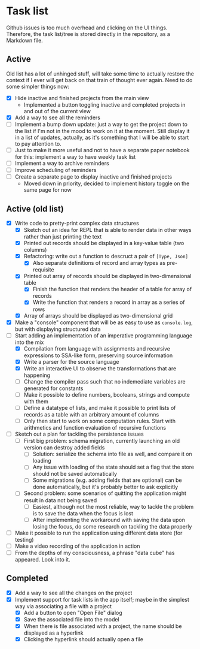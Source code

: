 # Task list

Github issues is too much overhead and clicking on the UI things. Therefore, the task list/tree is stored directly in the repository, as a Markdown file.

## Active

Old list has a lot of unhinged stuff, will take some time to actually restore the context if I ever will get back on that train of thought ever again. Need to do some simpler things now:

* [x] Hide inactive and finished projects from the main view
  * Implemented a button toggling inactive and completed projects in and out of the current view
* [x] Add a way to see all the reminders
* [ ] Implement a bump down update: just a way to get the project down to the list if I'm not in the mood to work on it at the moment. Still display it in a list of updates, actually, as it's something that I will be able to start to pay attention to.
* [ ] Just to make it more useful and not to have a separate paper notebook for this: implement a way to have weekly task list
* [ ] Implement a way to archive reminders
* [ ] Improve scheduling of reminders
* [ ] Create a separate page to display inactive and finished projects
  * Moved down in priority, decided to implement history toggle on the same page for now

## Active (old list)

* [x] Write code to pretty-print complex data structures
  * [x] Sketch out an idea for REPL that is able to render data in other ways rather than just printing the text
  * [x] Printed out records should be displayed in a key-value table (two columns)
  * [x] Refactoring: write out a function to descruct a pair of `[Type, Json]`
    * [x] Also separate definitions of record and array types as pre-requisite
  * [x] Printed out array of records should be displayed in two-dimensional table
    * [x] Finish the function that renders the header of a table for array of records
    * [x] Write the function that renders a record in array as a series of rows
  * [x] Array of arrays should be displayed as two-dimensional grid
* [x] Make a "console" component that will be as easy to use as `console.log`, but with displaying structured data
* [ ] Start adding an implementation of an imperative programming language into the mix
  * [x] Compilation from language with assignments and recursive expressions to SSA-like form, preserving source information
  * [x] Write a parser for the source language
  * [x] Write an interactive UI to observe the transformations that are happening
  * [ ] Change the compiler pass such that no indemediate variables are generated for constants
  * [ ] Make it possible to define numbers, booleans, strings and compute with them
  * [ ] Define a datatype of lists, and make it possible to print lists of records as a table with an arbitrary amount of columns
  * [ ] Only then start to work on some computation rules. Start with arithmetics and function evaluation of recursive functions
* [ ] Sketch out a plan for tackling the persistence issues
  * [ ] First big problem: schema migration, currently launching an old version can destroy added fields
    * [ ] Solution: serialize the schema into file as well, and compare it on loading
    * [ ] Any issue with loading of the state should set a flag that the store should not be saved automatically
    * [ ] Some migrations (e.g. adding fields that are optional) can be done automatically, but it's probably better to ask explicitly
  * [ ] Second problem: some scenarios of quitting the application might result in data not being saved
    * [ ] Easiest, although not the most reliable, way to tackle the problem is to save the data when the focus is lost
    * [ ] After implementing the workaround with saving the data upon losing the focus, do some research on tackling the data properly
* [ ] Make it possible to run the application using different data store (for testing)
* [ ] Make a video recording of the application in action
* [ ] From the depths of my consciousness, a phrase "data cube" has appeared. Look into it.

## Completed

* [x] Add a way to see all the changes on the project
* [x] Implement support for task lists in the app itself; maybe in the simplest way via associating a file with a project
  * [x] Add a button to open "Open File" dialog
  * [x] Save the associated file into the model
  * [x] When there is file associated with a project, the name should be displayed as a hyperlink
  * [x] Clicking the hyperlink should actually open a file
